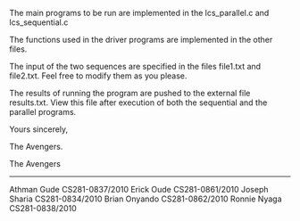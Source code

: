 The main programs to be run are implemented in the lcs_parallel.c and lcs_sequential.c 

The functions used in the driver programs are implemented in the other files.

The input of the two sequences are specified in the files file1.txt and file2.txt. Feel free to modify them as you please.

The results of running the program are pushed to the external file results.txt. View this file after execution of both the sequential and the parallel programs.



Yours sincerely,

The Avengers.



The Avengers
**********************************

Athman Gude					CS281-0837/2010
Erick Oude					CS281-0861/2010
Joseph Sharia				CS281-0834/2010
Brian Onyando				CS281-0862/2010
Ronnie Nyaga				CS281-0838/2010
